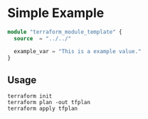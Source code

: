 # Simple Example

```terraform
module "terraform_module_template" {
  source  = "../../"

  example_var = "This is a example value."
}
```

## Usage
```
terraform init
terraform plan -out tfplan
terraform apply tfplan
```
